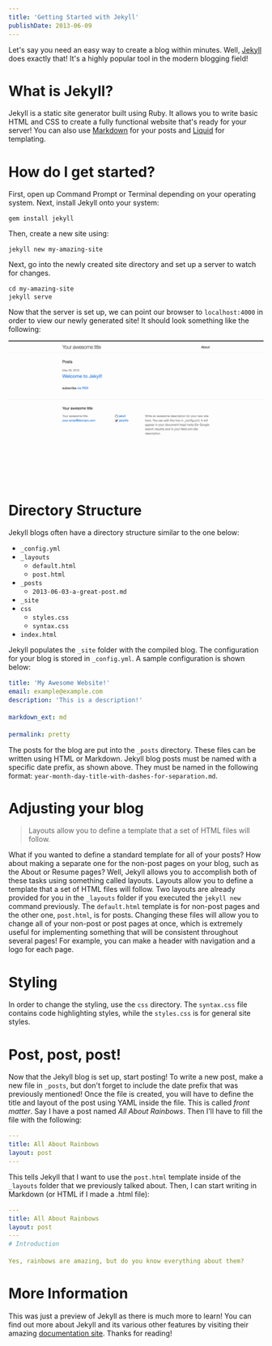 ```yaml
---
title: 'Getting Started with Jekyll'
publishDate: 2013-06-09
---
```


Let's say you need an easy way to create a blog within minutes. Well,
[Jekyll](http://jekyllrb.com/) does exactly that! It's a highly popular tool in
the modern blogging field!

# What is Jekyll?

Jekyll is a static site generator built using Ruby. It allows you to write basic
HTML and CSS to create a fully functional website that's ready for your server!
You can also use [Markdown](http://daringfireball.net/projects/markdown/) for
your posts and [Liquid](https://github.com/Shopify/liquid/#readme) for
templating.

# How do I get started?

First, open up Command Prompt or Terminal depending on your operating system.
Next, install Jekyll onto your system:

```shell
gem install jekyll
```

Then, create a new site using:

```shell
jekyll new my-amazing-site
```

Next, go into the newly created site directory and set up a server to watch for
changes.

```shell
cd my-amazing-site
jekyll serve
```

Now that the server is set up, we can point our browser to `localhost:4000` in
order to view our newly generated site! It should look something like the
following:

![A new blog created with Jekyll](../../images/posts/jekyll-new-site.png)

# Directory Structure

Jekyll blogs often have a directory structure similar to the one below:

- `_config.yml`
- `_layouts`
  - `default.html`
  - `post.html`
- `_posts`
  - `2013-06-03-a-great-post.md`
- `_site`
- `css`
  - `styles.css`
  - `syntax.css`
- `index.html`

Jekyll populates the `_site` folder with the compiled blog. The configuration
for your blog is stored in `_config.yml`. A sample configuration is shown below:

```yaml
title: 'My Awesome Website!'
email: example@example.com
description: 'This is a description!'

markdown_ext: md

permalink: pretty
```

The posts for the blog are put into the `_posts` directory. These files can be
written using HTML or Markdown. Jekyll blog posts must be named with a specific
date prefix, as shown above. They must be named in the following format:
`year-month-day-title-with-dashes-for-separation.md`.

# Adjusting your blog

> Layouts allow you to define a template that a set of HTML files will follow.

What if you wanted to define a standard template for all of your posts? How
about making a separate one for the non-post pages on your blog, such as the
About or Resume pages? Well, Jekyll allows you to accomplish both of these tasks
using something called layouts. Layouts allow you to define a template that a
set of HTML files will follow. Two layouts are already provided for you in the
`_layouts` folder if you executed the `jekyll new` command previously. The
`default.html` template is for non-post pages and the other one, `post.html`, is
for posts. Changing these files will allow you to change all of your non-post or
post pages at once, which is extremely useful for implementing something that
will be consistent throughout several pages! For example, you can make a header
with navigation and a logo for each page.

# Styling

In order to change the styling, use the `css` directory. The `syntax.css` file
contains code highlighting styles, while the `styles.css` is for general site
styles.

# Post, post, post!

Now that the Jekyll blog is set up, start posting! To write a new post, make a
new file in `_posts`, but don't forget to include the date prefix that was
previously mentioned! Once the file is created, you will have to define the
title and layout of the post using YAML inside the file. This is called _front
matter_. Say I have a post named _All About Rainbows_. Then I'll have to fill
the file with the following:

```yaml
---
title: All About Rainbows
layout: post
---
```

This tells Jekyll that I want to use the `post.html` template inside of the
`_layouts` folder that we previously talked about. Then, I can start writing in
Markdown (or HTML if I made a .html file):

```yaml
---
title: All About Rainbows
layout: post
---
# Introduction

Yes, rainbows are amazing, but do you know everything about them?
```

# More Information

This was just a preview of Jekyll as there is much more to learn! You can find
out more about Jekyll and its various other features by visiting their amazing
[documentation site](http://jekyllrb.com/docs/home/). Thanks for reading!

